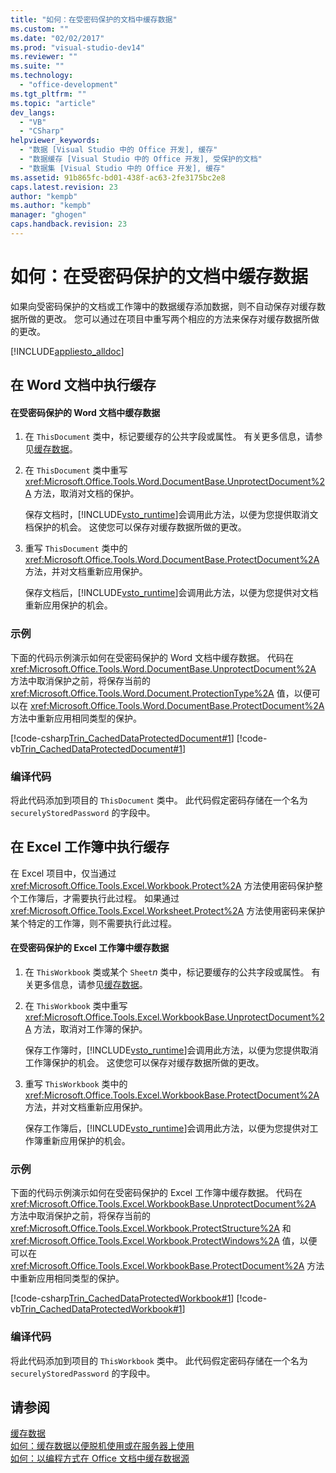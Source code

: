 ```yaml
---
title: "如何：在受密码保护的文档中缓存数据"
ms.custom: ""
ms.date: "02/02/2017"
ms.prod: "visual-studio-dev14"
ms.reviewer: ""
ms.suite: ""
ms.technology: 
  - "office-development"
ms.tgt_pltfrm: ""
ms.topic: "article"
dev_langs: 
  - "VB"
  - "CSharp"
helpviewer_keywords: 
  - "数据 [Visual Studio 中的 Office 开发], 缓存"
  - "数据缓存 [Visual Studio 中的 Office 开发], 受保护的文档"
  - "数据集 [Visual Studio 中的 Office 开发], 缓存"
ms.assetid: 91b865fc-bd01-438f-ac63-2fe3175bc2e8
caps.latest.revision: 23
author: "kempb"
ms.author: "kempb"
manager: "ghogen"
caps.handback.revision: 23
---
```

# 如何：在受密码保护的文档中缓存数据
  如果向受密码保护的文档或工作簿中的数据缓存添加数据，则不自动保存对缓存数据所做的更改。  您可以通过在项目中重写两个相应的方法来保存对缓存数据所做的更改。  
  
 [!INCLUDE[appliesto_alldoc](../vsto/includes/appliesto-alldoc-md.md)]  
  
## 在 Word 文档中执行缓存  
  
#### 在受密码保护的 Word 文档中缓存数据  
  
1.  在 `ThisDocument` 类中，标记要缓存的公共字段或属性。  有关更多信息，请参见[缓存数据](../vsto/caching-data.md)。  
  
2.  在 `ThisDocument` 类中重写 <xref:Microsoft.Office.Tools.Word.DocumentBase.UnprotectDocument%2A> 方法，取消对文档的保护。  
  
     保存文档时，[!INCLUDE[vsto_runtime](../vsto/includes/vsto-runtime-md.md)]会调用此方法，以便为您提供取消文档保护的机会。  这使您可以保存对缓存数据所做的更改。  
  
3.  重写 `ThisDocument` 类中的 <xref:Microsoft.Office.Tools.Word.DocumentBase.ProtectDocument%2A> 方法，并对文档重新应用保护。  
  
     保存文档后，[!INCLUDE[vsto_runtime](../vsto/includes/vsto-runtime-md.md)]会调用此方法，以便为您提供对文档重新应用保护的机会。  
  
### 示例  
 下面的代码示例演示如何在受密码保护的 Word 文档中缓存数据。  代码在 <xref:Microsoft.Office.Tools.Word.DocumentBase.UnprotectDocument%2A> 方法中取消保护之前，将保存当前的 <xref:Microsoft.Office.Tools.Word.Document.ProtectionType%2A> 值，以便可以在 <xref:Microsoft.Office.Tools.Word.DocumentBase.ProtectDocument%2A> 方法中重新应用相同类型的保护。  
  
 [!code-csharp[Trin_CachedDataProtectedDocument#1](../snippets/csharp/VS_Snippets_OfficeSP/Trin_CachedDataProtectedDocument/CS/ThisDocument.cs#1)]
 [!code-vb[Trin_CachedDataProtectedDocument#1](../snippets/visualbasic/VS_Snippets_OfficeSP/Trin_CachedDataProtectedDocument/VB/ThisDocument.vb#1)]  
  
### 编译代码  
 将此代码添加到项目的 `ThisDocument` 类中。  此代码假定密码存储在一个名为 `securelyStoredPassword` 的字段中。  
  
## 在 Excel 工作簿中执行缓存  
 在 Excel 项目中，仅当通过 <xref:Microsoft.Office.Tools.Excel.Workbook.Protect%2A> 方法使用密码保护整个工作簿后，才需要执行此过程。  如果通过 <xref:Microsoft.Office.Tools.Excel.Worksheet.Protect%2A> 方法使用密码来保护某个特定的工作簿，则不需要执行此过程。  
  
#### 在受密码保护的 Excel 工作簿中缓存数据  
  
1.  在 `ThisWorkbook` 类或某个 `Sheet`*n* 类中，标记要缓存的公共字段或属性。  有关更多信息，请参见[缓存数据](../vsto/caching-data.md)。  
  
2.  在 `ThisWorkbook` 类中重写 <xref:Microsoft.Office.Tools.Excel.WorkbookBase.UnprotectDocument%2A> 方法，取消对工作簿的保护。  
  
     保存工作簿时，[!INCLUDE[vsto_runtime](../vsto/includes/vsto-runtime-md.md)]会调用此方法，以便为您提供取消工作簿保护的机会。  这使您可以保存对缓存数据所做的更改。  
  
3.  重写 `ThisWorkbook` 类中的 <xref:Microsoft.Office.Tools.Excel.WorkbookBase.ProtectDocument%2A> 方法，并对文档重新应用保护。  
  
     保存工作簿后，[!INCLUDE[vsto_runtime](../vsto/includes/vsto-runtime-md.md)]会调用此方法，以便为您提供对工作簿重新应用保护的机会。  
  
### 示例  
 下面的代码示例演示如何在受密码保护的 Excel 工作簿中缓存数据。  代码在 <xref:Microsoft.Office.Tools.Excel.WorkbookBase.UnprotectDocument%2A> 方法中取消保护之前，将保存当前的 <xref:Microsoft.Office.Tools.Excel.Workbook.ProtectStructure%2A> 和 <xref:Microsoft.Office.Tools.Excel.Workbook.ProtectWindows%2A> 值，以便可以在 <xref:Microsoft.Office.Tools.Excel.WorkbookBase.ProtectDocument%2A> 方法中重新应用相同类型的保护。  
  
 [!code-csharp[Trin_CachedDataProtectedWorkbook#1](../snippets/csharp/VS_Snippets_OfficeSP/Trin_CachedDataProtectedWorkbook/CS/ThisWorkbook.cs#1)]
 [!code-vb[Trin_CachedDataProtectedWorkbook#1](../snippets/visualbasic/VS_Snippets_OfficeSP/Trin_CachedDataProtectedWorkbook/VB/ThisWorkbook.vb#1)]  
  
### 编译代码  
 将此代码添加到项目的 `ThisWorkbook` 类中。  此代码假定密码存储在一个名为 `securelyStoredPassword` 的字段中。  
  
## 请参阅  
 [缓存数据](../vsto/caching-data.md)   
 [如何：缓存数据以便脱机使用或在服务器上使用](../vsto/how-to-cache-data-for-use-offline-or-on-a-server.md)   
 [如何：以编程方式在 Office 文档中缓存数据源](../vsto/how-to-programmatically-cache-a-data-source-in-an-office-document.md)  
  
  